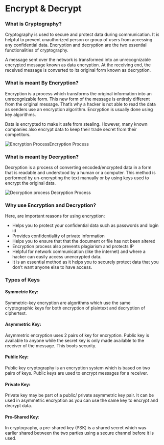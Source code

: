 # Encrypt & Decrypt

### What is Cryptography?

Cryptography is used to secure and protect data during communication. It is helpful to prevent unauthorized person or group of users from accessing any confidential data. Encryption and decryption are the two essential functionalities of cryptography.

A message sent over the network is transformed into an unrecognizable encrypted message known as data encryption. At the receiving end, the received message is converted to its original form known as decryption.

### What is meant By Encryption?

Encryption is a process which transforms the original information into an unrecognizable form. This new form of the message is entirely different from the original message. That’s why a hacker is not able to read the data as senders use an encryption algorithm. Encryption is usually done using key algorithms.

Data is encrypted to make it safe from stealing. However, many known companies also encrypt data to keep their trade secret from their competitors.

![Encryption Process](https://www.guru99.com/images/1/040419\_0451\_Encryptionv1.png)Encryption Process

### What is meant by Decryption? <a href="#3" id="3"></a>

Decryption is a process of converting encoded/encrypted data in a form that is readable and understood by a human or a computer. This method is performed by un-encrypting the text manually or by using keys used to encrypt the original data.

![Decryption process](https://www.guru99.com/images/1/040419\_0451\_Encryptionv2.png) Decryption Process



### Why use Encryption and Decryption?

Here, are important reasons for using encryption:

* Helps you to protect your confidential data such as passwords and login id
* Provides confidentiality of private information
* Helps you to ensure that that the document or file has not been altered
* Encryption process also prevents plagiarism and protects IP
* Helpful for network communication (like the internet) and where a hacker can easily access unencrypted data.
* It is an essential method as it helps you to securely protect data that you don’t want anyone else to have access.

### Types of Keys <a href="#5" id="5"></a>

#### Symmetric Key:

Symmetric-key encryption are algorithms which use the same cryptographic keys for both encryption of plaintext and decryption of ciphertext.

#### Asymmetric Key:

Asymmetric encryption uses 2 pairs of key for encryption. Public key is available to anyone while the secret key is only made available to the receiver of the message. This boots security.

#### Public Key:

Public key cryptography is an encryption system which is based on two pairs of keys. Public keys are used to encrypt messages for a receiver.

#### Private Key:

Private key may be part of a public/ private asymmetric key pair. It can be used in asymmetric encryption as you can use the same key to encrypt and decrypt data.

#### Pre-Shared Key:

In cryptography, a pre-shared key (PSK) is a shared secret which was earlier shared between the two parties using a secure channel before it is used.
